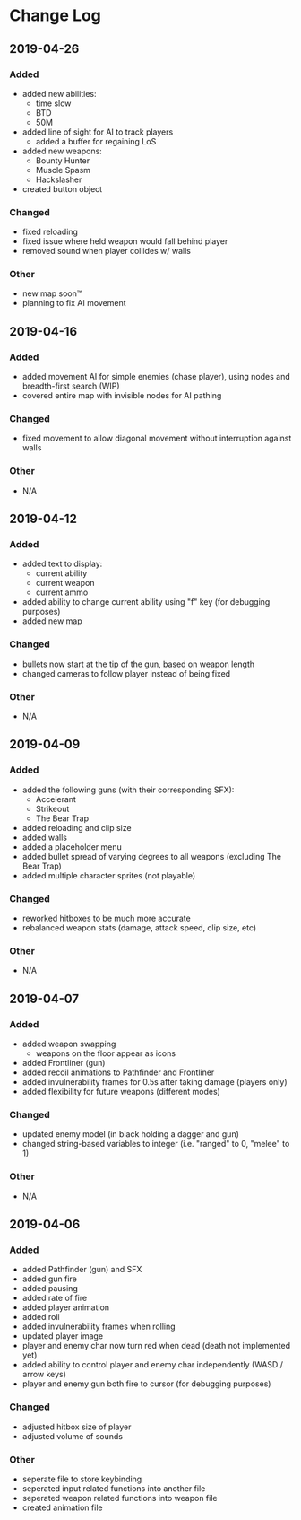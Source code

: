 # Change Log
## 2019-04-26
### Added
- added new abilities: 
	- time slow
	- BTD
	- 50M
- added line of sight for AI to track players
  - added a buffer for regaining LoS
- added new weapons:
	- Bounty Hunter
	- Muscle Spasm
	- Hackslasher
- created button object

### Changed
- fixed reloading 
- fixed issue where held weapon would fall behind player
- removed sound when player collides w/ walls

### Other
- new map soon™
- planning to fix AI movement


## 2019-04-16
### Added
- added movement AI for simple enemies (chase player), using nodes and breadth-first search (WIP)
- covered entire map with invisible nodes for AI pathing 

### Changed
- fixed movement to allow diagonal movement without interruption against walls

### Other
- N/A


## 2019-04-12
### Added
- added text to display:
  - current ability
  - current weapon
  - current ammo
- added ability to change current ability using "f" key (for debugging purposes)
- added new map

### Changed  
- bullets now start at the tip of the gun, based on weapon length
- changed cameras to follow player instead of being fixed

### Other
- N/A


## 2019-04-09
### Added
- added the following guns (with their corresponding SFX):
  - Accelerant
  - Strikeout
  - The Bear Trap
- added reloading and clip size
- added walls
- added a placeholder menu
- added bullet spread of varying degrees to all weapons (excluding The Bear Trap)
- added multiple character sprites (not playable)

### Changed
- reworked hitboxes to be much more accurate
- rebalanced weapon stats (damage, attack speed, clip size, etc)

### Other
- N/A



## 2019-04-07
### Added
- added weapon swapping
  - weapons on the floor appear as icons
- added Frontliner (gun)
- added recoil animations to Pathfinder and Frontliner
- added invulnerability frames for 0.5s after taking damage (players only)
- added flexibility for future weapons (different modes)

### Changed
- updated enemy model (in black holding a dagger and gun)
- changed string-based variables to integer (i.e. "ranged" to 0, "melee" to 1)

### Other
- N/A



## 2019-04-06
### Added
- added Pathfinder (gun) and SFX
- added gun fire
- added pausing 
- added rate of fire
- added player animation
- added roll
- added invulnerability frames when rolling
- updated player image
- player and enemy char now turn red when dead (death not implemented yet)
- added ability to control player and enemy char independently (WASD / arrow keys)
- player and enemy gun both fire to cursor (for debugging purposes)

### Changed
- adjusted hitbox size of player
- adjusted volume of sounds

### Other
- seperate file to store keybinding
- seperated input related functions into another file
- seperated weapon related functions into weapon file
- created animation file
